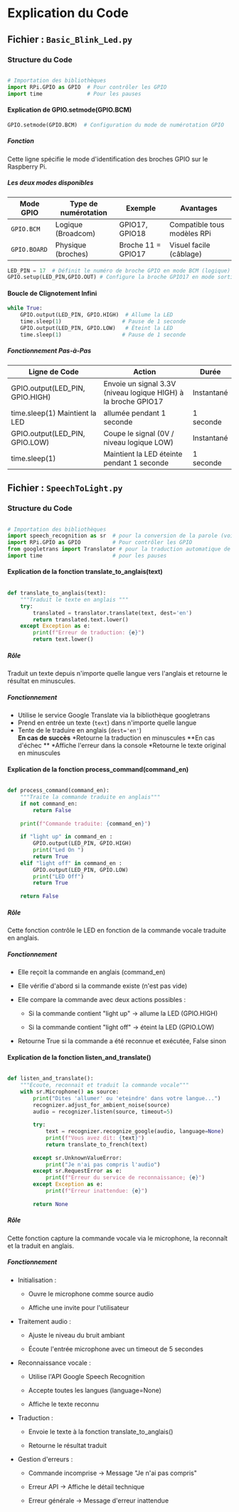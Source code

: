 # Explication du Code 

## Fichier : `Basic_Blink_Led.py`

### Structure du Code

```python

# Importation des bibliothèques
import RPi.GPIO as GPIO  # Pour contrôler les GPIO
import time              # Pour les pauses
```
#### Explication de GPIO.setmode(GPIO.BCM)
```python
GPIO.setmode(GPIO.BCM)  # Configuration du mode de numérotation GPIO
```
##### Fonction
Cette ligne spécifie le mode d'identification des broches GPIO sur le Raspberry Pi.

##### Les deux modes disponibles
| Mode GPIO       | Type de numérotation | Exemple            | Avantages                     |
|-----------------|----------------------|--------------------|-------------------------------|
| `GPIO.BCM`      | Logique (Broadcom)   | GPIO17, GPIO18     |  Compatible tous modèles RPi  |
| `GPIO.BOARD`    | Physique (broches)   | Broche 11 = GPIO17 | Visuel facile (câblage)       |
```python
LED_PIN = 17  # Définit le numéro de broche GPIO en mode BCM (logique)
GPIO.setup(LED_PIN,GPIO.OUT) # Configure la broche GPIO17 en mode sortie
```
#### Boucle de Clignotement Infini
```python
while True:
    GPIO.output(LED_PIN, GPIO.HIGH)  # Allume la LED
    time.sleep(1)                   # Pause de 1 seconde
    GPIO.output(LED_PIN, GPIO.LOW)   # Éteint la LED
    time.sleep(1)                   # Pause de 1 seconde
```
##### Fonctionnement Pas-à-Pas
| Ligne de Code                  | Action	                                                        |Durée       |
|--------------------------------|------------------------------------------------------------------|------------|
| GPIO.output(LED_PIN, GPIO.HIGH)| Envoie un signal 3.3V (niveau logique HIGH) à la broche GPIO17	| Instantané |
| time.sleep(1)	Maintient la LED | allumée pendant 1 seconde	                                    | 1 seconde  |
| GPIO.output(LED_PIN, GPIO.LOW) | Coupe le signal (0V / niveau logique LOW)	                    | Instantané |
| time.sleep(1)	                 | Maintient la LED éteinte pendant 1 seconde	                    |  1 seconde |
## Fichier : `SpeechToLight.py`

### Structure du Code

```python

# Importation des bibliothèques
import speech_recognition as sr  # pour la conversion de la parole (voix) en texte
import RPi.GPIO as GPIO          # Pour contrôler les GPIO
from googletrans import Translator # pour la traduction automatique de texte
import time                      # pour les pauses
```
#### Explication de la fonction translate_to_anglais(text)

```python

def translate_to_anglais(text):
    """Traduit le texte en anglais """
    try:
        translated = translator.translate(text, dest='en')  
        return translated.text.lower()                     
    except Exception as e:
        print(f"Erreur de traduction: {e}")
        return text.lower()                                

```

##### Rôle 
Traduit un texte depuis n'importe quelle langue vers l'anglais et retourne le résultat en minuscules.

##### Fonctionnement 

* Utilise le service Google Translate via la bibliothèque googletrans  
* Prend en entrée un texte (`text`) dans n'importe quelle langue  
* Tente de le traduire en anglais (`dest='en'`)  
**En cas de succès** 
  *Retourne la traduction en minuscules 
**En cas d'échec  ** 
  *Affiche l'erreur dans la console
  *Retourne le texte original en minuscules
  
#### Explication de la fonction process_command(command_en)

```python

def process_command(command_en):
    """Traite la commande traduite en anglais"""
    if not command_en:
        return False
    
    print(f"Commande traduite: {command_en}")
    
    if "light up" in command_en :
        GPIO.output(LED_PIN, GPIO.HIGH)
        print("Led On ")
        return True
    elif "light off" in command_en :
        GPIO.output(LED_PIN, GPIO.LOW)
        print("LED Off")
        return True
    
    return False                               

```
##### Rôle
Cette fonction contrôle le LED en fonction de la  commande vocale traduite en anglais.

##### Fonctionnement

 * Elle reçoit la commande en anglais (command_en) 

 * Elle vérifie d'abord si la commande existe (n'est pas vide)

 * Elle compare la commande avec deux actions possibles :

   * Si la commande contient "light up" → allume la LED (GPIO.HIGH)

   * Si la commande contient "light off" → éteint la LED (GPIO.LOW)

 * Retourne True si la commande a été reconnue et exécutée, False sinon

#### Explication de la fonction listen_and_translate()

```python

def listen_and_translate():
    """Ecoute, reconnait et traduit la commande vocale"""
    with sr.Microphone() as source:
        print("Dites 'allumer' ou 'eteindre' dans votre langue...")
        recognizer.adjust_for_ambient_noise(source)
        audio = recognizer.listen(source, timeout=5)
        
        try:
            text = recognizer.recognize_google(audio, language=None)
            print(f"Vous avez dit: {text}")
            return translate_to_french(text)
            
        except sr.UnknownValueError:
            print("Je n'ai pas compris l'audio")
        except sr.RequestError as e:
            print(f"Erreur du service de reconnaissance; {e}")
        except Exception as e:
            print(f"Erreur inattendue: {e}")
        
        return None                             

```

##### Rôle
Cette fonction capture la commande vocale via le microphone, la reconnaît et la traduit en anglais.

##### Fonctionnement

 * Initialisation :

   * Ouvre le microphone comme source audio

   * Affiche une invite pour l'utilisateur

 * Traitement audio :

   * Ajuste le niveau du bruit ambiant

   * Écoute l'entrée microphone avec un timeout de 5 secondes

 * Reconnaissance vocale :

   * Utilise l'API Google Speech Recognition

   * Accepte toutes les langues (language=None)

   * Affiche le texte reconnu

 * Traduction :

   * Envoie le texte à la fonction translate_to_anglais()

   * Retourne le résultat traduit
 * Gestion d'erreurs :

   * Commande incomprise → Message "Je n'ai pas compris"

   * Erreur API → Affiche le détail technique

   * Erreur générale → Message d'erreur inattendue
